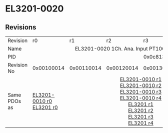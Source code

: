 # EL3201-0020

## Revisions
<table>
<tr>
<td>Revision</td>
<td>r0</td>
<td>r1</td>
<td>r2</td>
<td>r3</td>
<td>r4</td>
<td>r5</td>
<td>r6</td>
</tr>
<tr>
<td>Name</td>
<td colspan=7 align="center">EL3201-0020 1Ch. Ana. Input PT100 (RTD), High Precision, calibrated</td>
</tr>
<tr>
<td>PID</td>
<td colspan=7 align="center">0x0c813052</td>
</tr>
<tr>
<td>Revision No</td>
<td>0x00100014</td>
<td>0x00110014</td>
<td>0x00120014</td>
<td>0x00130014</td>
<td>0x00140014</td>
<td>0x00150014</td>
<td>0x00160014</td>
</tr>
<tr>
<td>Same PDOs as</td>
<td><a href="EL3201-0010.md">EL3201-0010 r0</a><br/><a href="EL3201.md">EL3201 r0</a></td>
<td colspan=4 align="center"><a href="EL3201-0010.md">EL3201-0010 r1</a><br/><a href="EL3201-0010.md">EL3201-0010 r2</a><br/><a href="EL3201-0010.md">EL3201-0010 r3</a><br/><a href="EL3201-0010.md">EL3201-0010 r4</a><br/><a href="EL3201.md">EL3201 r1</a><br/><a href="EL3201.md">EL3201 r2</a><br/><a href="EL3201.md">EL3201 r3</a><br/><a href="EL3201.md">EL3201 r4</a></td>
<td colspan=2 align="center"><a href="EL3201-0010.md">EL3201-0010 r5</a><br/><a href="EL3201-0010.md">EL3201-0010 r6</a><br/><a href="EL3201-0030.md">EL3201-0030 r6</a><br/><a href="EL3201.md">EL3201 r5</a><br/><a href="EL3201.md">EL3201 r6</a></td>
</tr>
</table>
